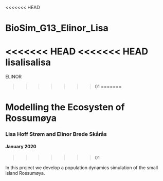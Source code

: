 <<<<<<< HEAD
# BioSim_G13_Elinor_Lisa
<<<<<<< HEAD
<<<<<<< HEAD
lisalisalisa
=======
ELINOR
>>>>>>> 01
=======
# Modelling the Ecosysten of Rossumøya 
### Lisa Hoff Strøm and Elinor Brede Skårås
#### January 2020
>>>>>>> 01

In this project we develop a population dynamics simulation of the small 
island Rossumøya.

